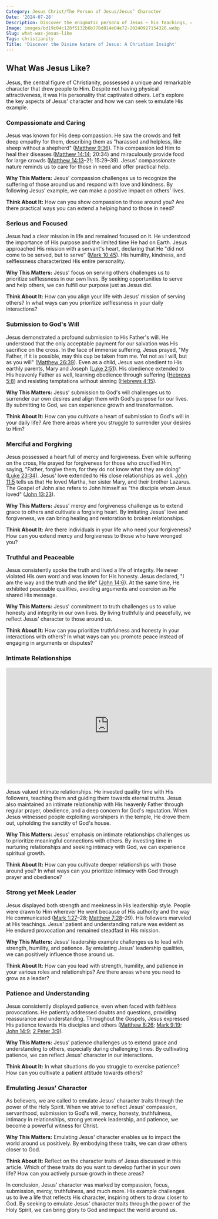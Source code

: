 ```yaml
---
Category: Jesus Christ/The Person of Jesus/Jesus’ Character
Date: '2024-07-28'
Description: Discover the enigmatic persona of Jesus – his teachings, compassion, and impact on humanity. Delve into the life of this historical figure.
Image: images/bd19c04c128f5132b6b778d814e04e72-20240927154320.webp
Slug: what-was-jesus-like
Tags: christianity
Title: 'Discover the Divine Nature of Jesus: A Christian Insight'
---
```


## What Was Jesus Like?

Jesus, the central figure of Christianity, possessed a unique and remarkable character that drew people to Him. Despite not having physical attractiveness, it was His personality that captivated others. Let's explore the key aspects of Jesus' character and how we can seek to emulate His example.

### Compassionate and Caring

Jesus was known for His deep compassion. He saw the crowds and felt deep empathy for them, describing them as "harassed and helpless, like sheep without a shepherd" ([Matthew 9:36](https://www.bibleref.com/Matthew/9/Matthew-9-36.html)). This compassion led Him to heal their diseases ([Matthew 14:14](https://www.bibleref.com/Matthew/14/Matthew-14-14.html); 20:34) and miraculously provide food for large crowds ([Matthew 14:13](https://www.bibleref.com/Matthew/14/Matthew-14-13.html)–21; 15:29–39). Jesus' compassionate nature reminds us to care for those in need and offer practical help.

**Why This Matters:** Jesus' compassion challenges us to recognize the suffering of those around us and respond with love and kindness. By following Jesus' example, we can make a positive impact on others' lives.

**Think About It:** How can you show compassion to those around you? Are there practical ways you can extend a helping hand to those in need?

### Serious and Focused

Jesus had a clear mission in life and remained focused on it. He understood the importance of His purpose and the limited time He had on Earth. Jesus approached His mission with a servant's heart, declaring that He "did not come to be served, but to serve" ([Mark 10:45](https://www.bibleref.com/Mark/10/Mark-10-45.html)). His humility, kindness, and selflessness characterized His entire personality.

**Why This Matters:** Jesus' focus on serving others challenges us to prioritize selflessness in our own lives. By seeking opportunities to serve and help others, we can fulfill our purpose just as Jesus did.

**Think About It:** How can you align your life with Jesus' mission of serving others? In what ways can you prioritize selflessness in your daily interactions?

### Submission to God's Will

Jesus demonstrated a profound submission to His Father's will. He understood that the only acceptable payment for our salvation was His sacrifice on the cross. In the face of immense suffering, Jesus prayed, "My Father, if it is possible, may this cup be taken from me. Yet not as I will, but as you will" ([Matthew 26:39](https://www.bibleref.com/Matthew/26/Matthew-26-39.html)). Even as a child, Jesus was obedient to His earthly parents, Mary and Joseph ([Luke 2:51](https://www.bibleref.com/Luke/2/Luke-2-51.html)). His obedience extended to His heavenly Father as well, learning obedience through suffering ([Hebrews 5:8](https://www.bibleref.com/Hebrews/5/Hebrews-5-8.html)) and resisting temptations without sinning ([Hebrews 4:15](https://www.bibleref.com/Hebrews/4/Hebrews-4-15.html)).

**Why This Matters:** Jesus' submission to God's will challenges us to surrender our own desires and align them with God's purpose for our lives. By submitting to God, we can experience growth and transformation.

**Think About It:** How can you cultivate a heart of submission to God's will in your daily life? Are there areas where you struggle to surrender your desires to Him?

### Merciful and Forgiving

Jesus possessed a heart full of mercy and forgiveness. Even while suffering on the cross, He prayed for forgiveness for those who crucified Him, saying, "Father, forgive them, for they do not know what they are doing" ([Luke 23:34](https://www.bibleref.com/Luke/23/Luke-23-34.html)). Jesus' love extended to His close relationships as well. [John 11:5](https://www.bibleref.com/John/11/John-11-5.html) tells us that He loved Martha, her sister Mary, and their brother Lazarus. The Gospel of John also refers to John himself as "the disciple whom Jesus loved" ([John 13:23](https://www.bibleref.com/John/13/John-13-23.html)).

**Why This Matters:** Jesus' mercy and forgiveness challenge us to extend grace to others and cultivate a forgiving heart. By imitating Jesus' love and forgiveness, we can bring healing and restoration to broken relationships.

**Think About It:** Are there individuals in your life who need your forgiveness? How can you extend mercy and forgiveness to those who have wronged you?

### Truthful and Peaceable

Jesus consistently spoke the truth and lived a life of integrity. He never violated His own word and was known for His honesty. Jesus declared, "I am the way and the truth and the life" ([John 14:6](https://www.bibleref.com/John/14/John-14-6.html)). At the same time, He exhibited peaceable qualities, avoiding arguments and coercion as He shared His message.

**Why This Matters:** Jesus' commitment to truth challenges us to value honesty and integrity in our own lives. By living truthfully and peacefully, we reflect Jesus' character to those around us.

**Think About It:** How can you prioritize truthfulness and honesty in your interactions with others? In what ways can you promote peace instead of engaging in arguments or disputes?

### Intimate Relationships


<iframe width="560" height="315" src="https://www.youtube.com/embed/wapXZkU-jFM" frameborder="0" allow="autoplay; encrypted-media" allowfullscreen></iframe>


Jesus valued intimate relationships. He invested quality time with His followers, teaching them and guiding them towards eternal truths. Jesus also maintained an intimate relationship with His heavenly Father through regular prayer, obedience, and a deep concern for God's reputation. When Jesus witnessed people exploiting worshipers in the temple, He drove them out, upholding the sanctity of God's house.

**Why This Matters:** Jesus' emphasis on intimate relationships challenges us to prioritize meaningful connections with others. By investing time in nurturing relationships and seeking intimacy with God, we can experience spiritual growth.

**Think About It:** How can you cultivate deeper relationships with those around you? In what ways can you prioritize intimacy with God through prayer and obedience?

### Strong yet Meek Leader

Jesus displayed both strength and meekness in His leadership style. People were drawn to Him wherever He went because of His authority and the way He communicated ([Mark 1:27](https://www.bibleref.com/Mark/1/Mark-1-27.html)–28; [Matthew 7:28](https://www.bibleref.com/Matthew/7/Matthew-7-28.html)–29). His followers marveled at His teachings. Jesus' patient and understanding nature was evident as He endured provocation and remained steadfast in His mission.

**Why This Matters:** Jesus' leadership example challenges us to lead with strength, humility, and patience. By emulating Jesus' leadership qualities, we can positively influence those around us.

**Think About It:** How can you lead with strength, humility, and patience in your various roles and relationships? Are there areas where you need to grow as a leader?

### Patience and Understanding

Jesus consistently displayed patience, even when faced with faithless provocations. He patiently addressed doubts and questions, providing reassurance and understanding. Throughout the Gospels, Jesus expressed His patience towards His disciples and others ([Matthew 8:26](https://www.bibleref.com/Matthew/8/Matthew-8-26.html); [Mark 9:19](https://www.bibleref.com/Mark/9/Mark-9-19.html); [John 14:9](https://www.bibleref.com/John/14/John-14-9.html); [2 Peter 3:9](https://www.bibleref.com/2-Peter/3/2-Peter-3-9.html)).

**Why This Matters:** Jesus' patience challenges us to extend grace and understanding to others, especially during challenging times. By cultivating patience, we can reflect Jesus' character in our interactions.

**Think About It:** In what situations do you struggle to exercise patience? How can you cultivate a patient attitude towards others?

### Emulating Jesus' Character

As believers, we are called to emulate Jesus' character traits through the power of the Holy Spirit. When we strive to reflect Jesus' compassion, servanthood, submission to God's will, mercy, honesty, truthfulness, intimacy in relationships, strong yet meek leadership, and patience, we become a powerful witness for Christ.

**Why This Matters:** Emulating Jesus' character enables us to impact the world around us positively. By embodying these traits, we can draw others closer to God.

**Think About It:** Reflect on the character traits of Jesus discussed in this article. Which of these traits do you want to develop further in your own life? How can you actively pursue growth in these areas?

In conclusion, Jesus' character was marked by compassion, focus, submission, mercy, truthfulness, and much more. His example challenges us to live a life that reflects His character, inspiring others to draw closer to God. By seeking to emulate Jesus' character traits through the power of the Holy Spirit, we can bring glory to God and impact the world around us.